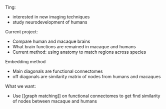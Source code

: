 Ting:
- interested in new imaging techniques
- study neurodevelopment of humans

Current project:
- Compare human and macaque brains
- What brain functions are remained in macaque and humans
- Current method: using anatomy to match regions across species

Embedding method
- Main diagonals are functional connectomes
- off diagonals are similarity matrix of nodes from humans and macaques

What we want:
- Use [[graph matching]] on functional connectomes to get find similarity of nodes between macaque and humans